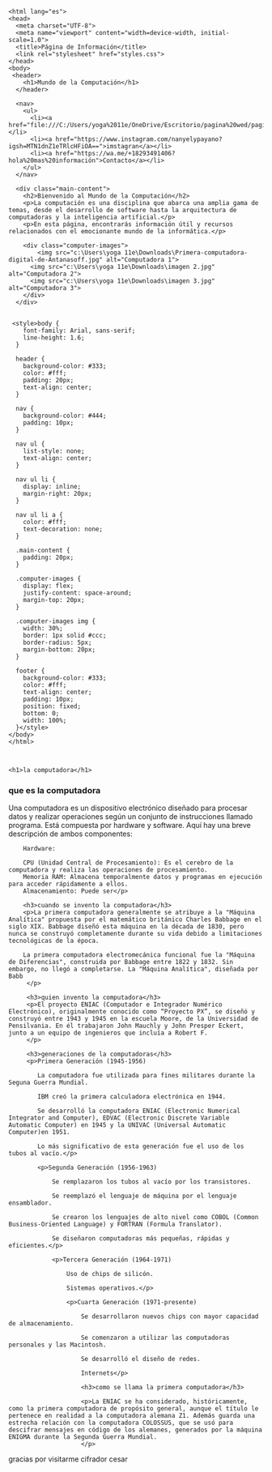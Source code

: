 
<html lang="es">
<head>
    <meta charset="UTF-8">
    <meta name="viewport" content="width=device-width, initial-scale=1.0">
    <title>Página de Saludo</title>
</head>
<body>


    
    <html lang="es">
    <head>
      <meta charset="UTF-8">
      <meta name="viewport" content="width=device-width, initial-scale=1.0">
      <title>Página de Información</title>
      <link rel="stylesheet" href="styles.css">
    </head>
    <body>
     <header>
        <h1>Mundo de la Computación</h1>
      </header>
      
      <nav>
        <ul>
          <li><a href="file:///C:/Users/yoga%2011e/OneDrive/Escritorio/pagina%20wed/pagina%20wed.html#">Inicio</a></li>
          <li><a href="https://www.instagram.com/nanyelypayano?igsh=MTN1dnZ1eTRlcHFiOA==">imstagran</a></li>
          <li><a href="https://wa.me/+18293491406?hola%20mas%20información">Contacto</a></li>
        </ul>
      </nav>
      
      <div class="main-content">
        <h2>Bienvenido al Mundo de la Computación</h2>
        <p>La computación es una disciplina que abarca una amplia gama de temas, desde el desarrollo de software hasta la arquitectura de computadoras y la inteligencia artificial.</p>
        <p>En esta página, encontrarás información útil y recursos relacionados con el emocionante mundo de la informática.</p>
        
        <div class="computer-images">
            <img src="c:\Users\yoga 11e\Downloads\Primera-computadora-digital-de-Antanasoff.jpg" alt="Computadora 1">
          <img src="c:\Users\yoga 11e\Downloads\imagen 2.jpg" alt="Computadora 2">
          <img src="c:\Users\yoga 11e\Downloads\imagen 3.jpg" alt="Computadora 3">
        </div>
      </div>
      
    
     <style>body {
        font-family: Arial, sans-serif;
        line-height: 1.6;
      }
      
      header {
        background-color: #333;
        color: #fff;
        padding: 20px;
        text-align: center;
      }
      
      nav {
        background-color: #444;
        padding: 10px;
      }
      
      nav ul {
        list-style: none;
        text-align: center;
      }
      
      nav ul li {
        display: inline;
        margin-right: 20px;
      }
      
      nav ul li a {
        color: #fff;
        text-decoration: none;
      }
      
      .main-content {
        padding: 20px;
      }
      
      .computer-images {
        display: flex;
        justify-content: space-around;
        margin-top: 20px;
      }
      
      .computer-images img {
        width: 30%;
        border: 1px solid #ccc;
        border-radius: 5px;
        margin-bottom: 20px;
      }
      
      footer {
        background-color: #333;
        color: #fff;
        text-align: center;
        padding: 10px;
        position: fixed;
        bottom: 0;
        width: 100%;
      }</style>
    </body>
    </html>



    <h1>la computadora</h1>
  



<h3>que es la computadora</h3>
    <p>Una computadora es un dispositivo electrónico diseñado para procesar datos y realizar operaciones según un conjunto de instrucciones llamado programa. Está compuesta por hardware y software. Aquí hay una breve descripción de ambos componentes:

        Hardware:
        
        CPU (Unidad Central de Procesamiento): Es el cerebro de la computadora y realiza las operaciones de procesamiento.
        Memoria RAM: Almacena temporalmente datos y programas en ejecución para acceder rápidamente a ellos.
        Almacenamiento: Puede ser</p>

        <h3>cuando se invento la computadora</h3>
        <p>La primera computadora generalmente se atribuye a la "Máquina Analítica" propuesta por el matemático británico Charles Babbage en el siglo XIX. Babbage diseñó esta máquina en la década de 1830, pero nunca se construyó completamente durante su vida debido a limitaciones tecnológicas de la época.

        La primera computadora electromecánica funcional fue la "Máquina de Diferencias", construida por Babbage entre 1822 y 1832. Sin embargo, no llegó a completarse. La "Máquina Analítica", diseñada por Babb
         </p> 

         <h3>quien invento la computadora</h3>
         <p>El proyecto ENIAC (Computador e Integrador Numérico Electrónico), originalmente conocido como “Proyecto PX”, se diseñó y construyó entre 1943 y 1945 en la escuela Moore, de la Universidad de Pensilvania. En él trabajaron John Mauchly y John Presper Eckert, junto a un equipo de ingenieros que incluía a Robert F.
         </p>

         <h3>generaciones de la computadoras</h3>
         <p>Primera Generación (1945-1956)

            La computadora fue utilizada para fines militares durante la Seguna Guerra Mundial.
            
            IBM creó la primera calculadora electrónica en 1944.
            
            Se desarrolló la computadora ENIAC (Electronic Numerical Integrator and Computer), EDVAC (Electronic Discrete Variable Automatic Computer) en 1945 y la UNIVAC (Universal Automatic Computer)en 1951.
            
            Lo más significativo de esta generación fue el uso de los tubos al vacío.</p>

            <p>Segunda Generación (1956-1963)

                Se remplazaron los tubos al vacío por los transistores.
                
                Se reemplazó el lenguaje de máquina por el lenguaje ensamblador.
                
                Se crearon los lenguajes de alto nivel como COBOL (Common Business-Oriented Language) y FORTRAN (Formula Translator).
                
                Se diseñaron computadoras más pequeñas, rápidas y eficientes.</p>

                <p>Tercera Generación (1964-1971)

                    Uso de chips de silicón.
                    
                    Sistemas operativos.</p>

                    <p>Cuarta Generación (1971-presente)

                        Se desarrollaron nuevos chips con mayor capacidad de almacenamiento.
                        
                        Se comenzaron a utilizar las computadoras personales y las Macintosh.
                        
                        Se desarrolló el diseño de redes.
                        
                        Internets</p>

                        <h3>como se llama la primera computadora</h3>

                        <p>La ENIAC se ha considerado, históricamente, como la primera computadora de propósito general, aunque el título le pertenece en realidad a la computadora alemana Z1. Además guarda una estrecha relación con la computadora COLOSSUS, que se usó para descifrar mensajes en código de los alemanes, generados por la máquina ENIGMA durante la Segunda Guerra Mundial.
                        </p>


</body>
</html>


gracias por visitarme 
cifrador cesar 
